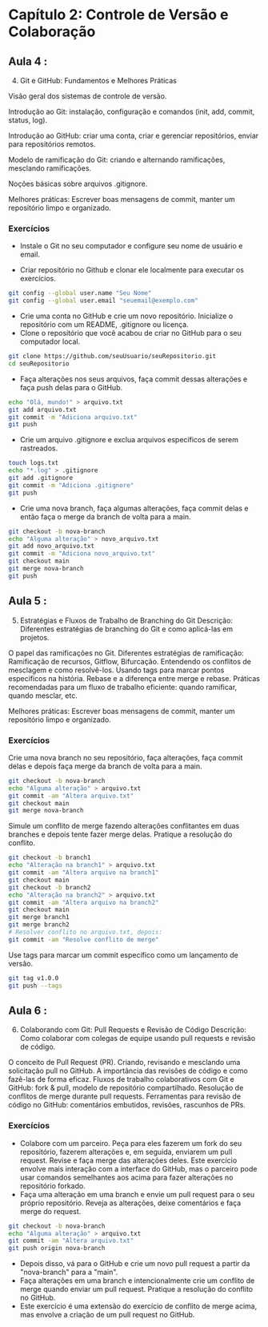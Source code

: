 
# Capítulo 2: Controle de Versão e Colaboração

## Aula 4 :
4. Git e GitHub: Fundamentos e Melhores Práticas
    
Visão geral dos sistemas de controle de versão.

Introdução ao Git: instalação, configuração e comandos (init, add, commit, status, log).

Introdução ao GitHub: criar uma conta, criar e gerenciar repositórios, enviar para repositórios remotos.

Modelo de ramificação do Git: criando e alternando ramificações, mesclando ramificações.

Noções básicas sobre arquivos .gitignore.

Melhores práticas: Escrever boas mensagens de commit, manter um repositório limpo e organizado.

### Exercícios

- Instale o Git no seu computador e configure seu nome de usuário e email.

- Criar repositório no Github e clonar ele localmente para executar os exercícios.

```sh 
git config --global user.name "Seu Nome"
git config --global user.email "seuemail@exemplo.com"
```
- Crie uma conta no GitHub e crie um novo repositório. Inicialize o repositório com um README, .gitignore ou licença.
- Clone o repositório que você acabou de criar no GitHub para o seu computador local.
```sh
git clone https://github.com/seuUsuario/seuRepositorio.git
cd seuRepositorio
```
- Faça alterações nos seus arquivos, faça commit dessas alterações e faça push delas para o GitHub.
```sh
echo "Olá, mundo!" > arquivo.txt
git add arquivo.txt
git commit -m "Adiciona arquivo.txt"
git push
```
- Crie um arquivo .gitignore e exclua arquivos específicos de serem rastreados.
```sh
touch logs.txt
echo "*.log" > .gitignore
git add .gitignore
git commit -m "Adiciona .gitignore"
git push
```
- Crie uma nova branch, faça algumas alterações, faça commit delas e então faça o merge da branch de volta para a main.
```sh
git checkout -b nova-branch
echo "Alguma alteração" > novo_arquivo.txt
git add novo_arquivo.txt
git commit -m "Adiciona novo_arquivo.txt"
git checkout main
git merge nova-branch
git push

```


## Aula 5 : 
5. Estratégias e Fluxos de Trabalho de Branching do Git
    Descrição: Diferentes estratégias de branching do Git e como aplicá-las em projetos.

O papel das ramificações no Git.
Diferentes estratégias de ramificação: Ramificação de recursos, Gitflow, Bifurcação.
Entendendo os conflitos de mesclagem e como resolvê-los.
Usando tags para marcar pontos específicos na história.
Rebase e a diferença entre merge e rebase.
Práticas recomendadas para um fluxo de trabalho eficiente: quando ramificar, quando mesclar, etc.

Melhores práticas: Escrever boas mensagens de commit, manter um repositório limpo e organizado.

### Exercícios

Crie uma nova branch no seu repositório, faça alterações, faça commit delas e depois faça merge da branch de volta para a main.
```sh
git checkout -b nova-branch
echo "Alguma alteração" > arquivo.txt
git commit -am "Altera arquivo.txt"
git checkout main
git merge nova-branch
```
Simule um conflito de merge fazendo alterações conflitantes em duas branches e depois tente fazer merge delas. Pratique a resolução do conflito.
```sh
git checkout -b branch1
echo "Alteração na branch1" > arquivo.txt
git commit -am "Altera arquivo na branch1"
git checkout main
git checkout -b branch2
echo "Alteração na branch2" > arquivo.txt
git commit -am "Altera arquivo na branch2"
git checkout main
git merge branch1
git merge branch2
# Resolver conflito no arquivo.txt, depois:
git commit -am "Resolve conflito de merge"
```
Use tags para marcar um commit específico como um lançamento de versão.
```sh
git tag v1.0.0
git push --tags
```


## Aula 6 :
6. Colaborando com Git: Pull Requests e Revisão de Código
Descrição: Como colaborar com colegas de equipe usando pull requests e revisão de código.

O conceito de Pull Request (PR).
Criando, revisando e mesclando uma solicitação pull no GitHub.
A importância das revisões de código e como fazê-las de forma eficaz.
Fluxos de trabalho colaborativos com Git e GitHub: fork & pull, modelo de repositório compartilhado.
Resolução de conflitos de merge durante pull requests.
Ferramentas para revisão de código no GitHub: comentários embutidos, revisões, rascunhos de PRs.


### Exercícios

- Colabore com um parceiro. Peça para eles fazerem um fork do seu repositório, fazerem alterações e, em seguida, enviarem um pull request. Revise e faça merge das alterações deles.
Este exercício envolve mais interação com a interface do GitHub, mas o parceiro pode usar comandos semelhantes aos acima para fazer alterações no repositório forkado.
- Faça uma alteração em uma branch e envie um pull request para o seu próprio repositório. Reveja as alterações, deixe comentários e faça merge do request.
```sh 
git checkout -b nova-branch
echo "Alguma alteração" > arquivo.txt
git commit -am "Altera arquivo.txt"
git push origin nova-branch
```
- Depois disso, vá para o GitHub e crie um novo pull request a partir da "nova-branch" para a "main".
- Faça alterações em uma branch e intencionalmente crie um conflito de merge quando enviar um pull request. Pratique a resolução do conflito no GitHub.
- Este exercício é uma extensão do exercício de conflito de merge acima, mas envolve a criação de um pull request no GitHub.






